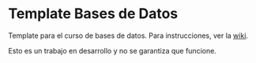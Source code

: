 # Template Bases de Datos

Template para el curso de bases de datos.
Para instrucciones, ver la [wiki].

Esto es un trabajo en desarrollo y no se garantiza que funcione.

[wiki]: https://github.com/benjavicente/IIC2413-template/wiki

